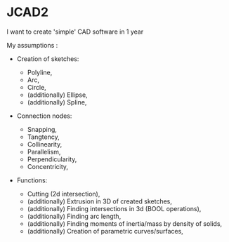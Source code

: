# JCAD2

I want to create 'simple' CAD software in 1 year

My assumptions :

- Creation of sketches:
  - Polyline, 
  - Arc, 
  - Circle,
  - (additionally) Ellipse,
  - (additionally) Spline,

- Connection nodes:
  - Snapping,
  - Tangtency,
  - Collinearity,
  - Parallelism, 
  - Perpendicularity,
  - Concentricity,

- Functions:
  - Cutting (2d intersection),
  - (additionally) Extrusion in 3D of created sketches,
  - (additionally) Finding intersections in 3d (BOOL operations),
  - (additionally) Finding arc length,
  - (additionally) Finding moments of inertia/mass by density of solids,
  - (additionally) Creation of parametric curves/surfaces,
